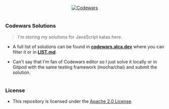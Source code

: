 <p align="center">
  <a href="https://www.codewars.com/users/Alcadramin" target="_blank">
    <img src="https://www.codewars.com/users/Alcadramin/badges/large" alt="Codewars" />
  </a>
</p>

#

### Codewars Solutions

> I'm storing my solutions for JavaScript katas here.

- A full list of solutions can be found in **[codewars.alca.dev](https://codewars.alca.dev)** where you can filter it or in **[LIST.md](LIST.md)**.

* Can't say that I'm fan of Codewars editor so I just solve it locally or in Gitpod with the same testing framework (mocha/chai) and submit the solution.

#

### License

- This repository is licensed under the [Apache 2.0 License](LICENSE.md).
